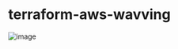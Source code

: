# terraform-aws-wavving

![image](https://github.com/kodahee/terraform-aws-wavving/assets/56996010/4943cad7-67b6-4071-b58a-bcbc74a64d14)
